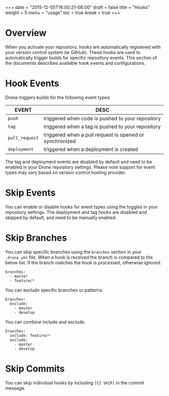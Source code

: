 +++
date = "2015-12-05T16:00:21-08:00"
draft = false
title = "Hooks"
weight = 5
menu = "usage"
toc = true
break = true
+++

# Overview

When you activate your repository, hooks are automatically registered with your version control system (ie GitHub). These hooks are used to automatically trigger builds for specific repository events. This section of the documents describes available hook events and configurations.

# Hook Events

Drone triggers builds for the following event types:

EVENT             | DESC
------------------|-------------------------------------------------------------
`push`            | triggered when code is pushed to your repository
`tag`             | triggered when a tag is pushed to your repository
`pull_request`    | triggered when a pull request is opened or synchronized
`deployment`      | triggered when a deployment is created

 The tag and deployment events are disabled by default and need to be enabled in your Drone repository settings. Please note support for event types may vary based on version control hosting provider.

# Skip Events

You can enable or disable hooks for event types using the toggles in your repository settings. The deployment and tag hooks are disabled and skipped by default, and need to be manually enabled.


# Skip Branches

You can skip specific branches using the `branches` section in your `.drone.yml` file. When a hook is received the branch is compared to the below list. If the branch matches the hook is processed, otherwise ignored.

```
branches:
  - master
  - feature/*
```

You can exclude specific branches or patterns:

```
branches:
  exclude:
    - master
    - develop
```

You can combine include and exclude:

```
branches:
  include: feature/*
  exclude:
    - master
    - develop
```

# Skip Commits

You can skip individual hooks by including `[CI SKIP]` in the commit message.
